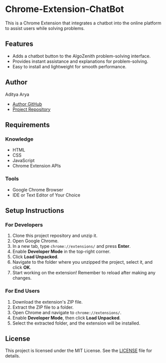 # Chrome-Extension-ChatBot

This is a Chrome Extension that integrates a chatbot into the online platform to assist users while solving problems.

## Features
- Adds a chatbot button to the AlgoZenith problem-solving interface.
- Provides instant assistance and explanations for problem-solving.
- Easy to install and lightweight for smooth performance.

## Author
Aditya Arya 
- [Author GitHub](https://github.com/Adityaarya2003)  
- [Project Repository](https://github.com/adityamitra24/chrome-extension-chatbot)  

## Requirements  

### Knowledge  
- HTML  
- CSS  
- JavaScript  
- Chrome Extension APIs  

### Tools  
- Google Chrome Browser  
- IDE or Text Editor of Your Choice  

## Setup Instructions  
### For Developers  
1. Clone this project repository and unzip it.  
2. Open Google Chrome.  
3. In a new tab, type `chrome://extensions/` and press **Enter**.  
4. Enable **Developer Mode** in the top-right corner.  
5. Click **Load Unpacked**.  
6. Navigate to the folder where you unzipped the project, select it, and click **OK**.  
7. Start working on the extension! Remember to reload after making any changes.  

### For End Users  
1. Download the extension's ZIP file.
2. Extract the ZIP file to a folder.  
3. Open Chrome and navigate to `chrome://extensions/`.  
4. Enable **Developer Mode**, then click **Load Unpacked**.  
5. Select the extracted folder, and the extension will be installed. 

## License  
This project is licensed under the MIT License. See the [LICENSE](LICENSE) file for details.

